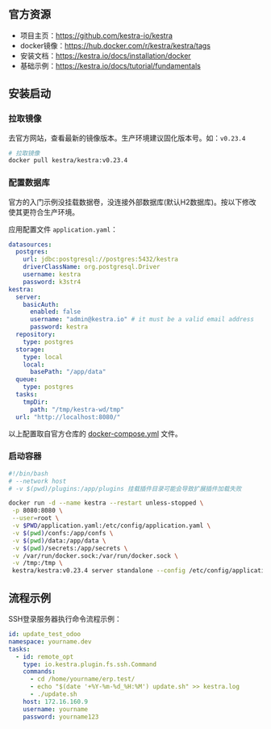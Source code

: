 ## 官方资源

- 项目主页：https://github.com/kestra-io/kestra
- docker镜像：https://hub.docker.com/r/kestra/kestra/tags
- 安装文档：https://kestra.io/docs/installation/docker
- 基础示例：https://kestra.io/docs/tutorial/fundamentals


## 安装启动

### 拉取镜像

去官方网站，查看最新的镜像版本。生产环境建议固化版本号。如：`v0.23.4`

```bash
# 拉取镜像
docker pull kestra/kestra:v0.23.4
```

### 配置数据库

官方的入门示例没挂载数据卷，没连接外部数据库(默认H2数据库)。按以下修改使其更符合生产环境。

应用配置文件 `application.yaml`：

```yaml
datasources:
  postgres:
    url: jdbc:postgresql://postgres:5432/kestra
    driverClassName: org.postgresql.Driver
    username: kestra
    password: k3str4
kestra:
  server:
    basicAuth:
      enabled: false
      username: "admin@kestra.io" # it must be a valid email address
      password: kestra
  repository:
    type: postgres
  storage:
    type: local
    local:
      basePath: "/app/data"
  queue:
    type: postgres
  tasks:
    tmpDir:
      path: "/tmp/kestra-wd/tmp"
  url: "http://localhost:8080/"
```

以上配置取自官方仓库的 [docker-compose.yml](https://github.com/kestra-io/kestra/blob/develop/docker-compose.yml) 文件。


### 启动容器

```bash
#!/bin/bash
# --network host
# -v $(pwd)/plugins:/app/plugins 挂载插件目录可能会导致扩展插件加载失败 

docker run -d --name kestra --restart unless-stopped \
 -p 8080:8080 \
 --user=root \
 -v $PWD/application.yaml:/etc/config/application.yaml \
 -v $(pwd)/confs:/app/confs \
 -v $(pwd)/data:/app/data \
 -v $(pwd)/secrets:/app/secrets \
 -v /var/run/docker.sock:/var/run/docker.sock \
 -v /tmp:/tmp \
 kestra/kestra:v0.23.4 server standalone --config /etc/config/application.yaml
```


## 流程示例

SSH登录服务器执行命令流程示例：

```yaml
id: update_test_odoo
namespace: yourname.dev
tasks:
  - id: remote_opt
    type: io.kestra.plugin.fs.ssh.Command
    commands:
      - cd /home/yourname/erp.test/
      - echo "$(date '+%Y-%m-%d_%H:%M') update.sh" >> kestra.log
      - ./update.sh
    host: 172.16.160.9
    username: yourname
    password: yourname123
```
